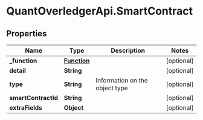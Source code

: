 # QuantOverledgerApi.SmartContract

## Properties

Name | Type | Description | Notes
------------ | ------------- | ------------- | -------------
**_function** | [**Function**](Function.md) |  | [optional] 
**detail** | **String** |  | [optional] 
**type** | **String** | Information on the object type | [optional] 
**smartContractId** | **String** |  | [optional] 
**extraFields** | **Object** |  | [optional] 



